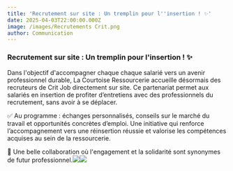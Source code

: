 ```yaml
---
title: 'Recrutement sur site : Un tremplin pour l''insertion ! ✨'
date: 2025-04-03T22:00:00.000Z
image: /images/Recrutements Crit.png
author: Communication
---
```


### Recrutement sur site : Un tremplin pour l'insertion ! ✨

Dans l'objectif d'accompagner chaque chaque salarié vers un avenir professionnel durable, La Courtoise Ressourcerie accueille désormais des recruteurs de Crit Job directement sur site. Ce partenariat permet aux salariés en insertion de profiter d’entretiens avec des professionnels du recrutement, sans avoir à se déplacer.

✅ Au programme : échanges personnalisés, conseils sur le marché du travail et opportunités concrètes d’emploi. Une initiative qui renforce l’accompagnement vers une réinsertion réussie et valorise les compétences acquises au sein de la ressourcerie.

🤝 Une belle collaboration où l'engagement et la solidarité sont synonymes de futur professionnel.![](/images/IMG_5240.jpg)![](/images/IMG_5238.jpg)
